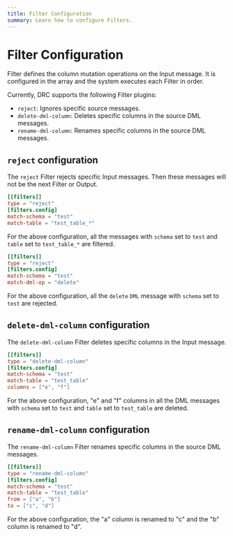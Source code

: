 ```yaml
---
title: Filter Configuration
summary: Learn how to configure Filters.
---
```


# Filter Configuration

Filter defines the column mutation operations on the Input message. It is configured in the array and the system executes each Filter in order.

Currently, DRC supports the following Filter plugins:

- `reject`: Ignores specific source messages.
- `delete-dml-column`: Deletes specific columns in the source DML messages.
- `rename-dml-column`: Renames specific columns in the source DML messages.

## `reject` configuration

The `reject` Filter rejects specific Input messages. Then these messages will not be the next Filter or Output.

```toml
[[filters]]
type = "reject"
[filters.config]
match-schema = "test"
match-table = "test_table_*"
```

For the above configuration, all the messages with `schema` set to `test` and `table` set to `test_table_*` are filtered.

```toml
[[filters]]
type = "reject"
[filters.config]
match-schema = "test"
match-dml-op = "delete"
```

For the above configuration, all the `delete` `DML` message with `schema` set to `test` are rejected.

## `delete-dml-column` configuration

The `delete-dml-column` Filter deletes specific columns in the Input message.

```toml
[[filters]]
type = "delete-dml-column"
[filters.config]
match-schema = "test"
match-table = "test_table"
columns = ["e", "f"]
```

For the above configuration, "e" and "f" columns in all the DML messages with `schema` set to `test` and `table` set to `test_table` are deleted.

## `rename-dml-column` configuration

The `rename-dml-column` Filter renames specific columns in the source DML messages.

```toml
[[filters]]
type = "rename-dml-column"
[filters.config]
match-schema = "test"
match-table = "test_table"
from = ["a", "b"]
to = ["c", "d"]
```

For the above configuration, the "a" column is renamed to "c" and the "b" column is renamed to "d".